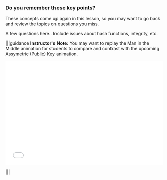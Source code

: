 
### Do you remember these key points? 
These concepts come up again in this lesson, so you may want to go back and review the topics on questions you miss.


A few questions here..  Include issues about hash functions, integrity, etc.


|||guidance
**Instructor's Note:**
You may want to replay the Man in the Middle animation for students to compare and contrast with the upcoming Assymetric (Public) Key animation.  

<div>
  <iframe src="//player.vimeo.com/video/222887049" width="500" height="330" frameborder="0" webkitallowfullscreen mozallowfullscreen allowfullscreen></iframe>
</div>

|||
